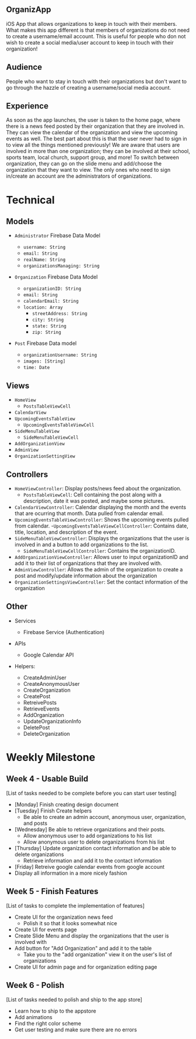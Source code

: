 ## OrganizApp
iOS App that allows organizations to keep in touch with their members. What makes this app different is that members of organizations do not need to create a username/email account. This is useful for people who don not wish to create a social media/user account to keep in touch with their organization!

## Audience
People who want to stay in touch with their organizations but don't want to go through the hazzle of creating a username/social media account.

## Experience
As soon as the app launches, the user is taken to the home page, where there is a news feed posted by their organization that they are involved in. They can view the calendar of the organization and view the upcoming events as well. The best part about this is that the user never had to sign in to view all the things mentioned previously! We are aware that users are involved in more than one organization; they can be involved at their school, sports team, local church, support group, and more! To switch between organization, they can go on the slide menu and add/choose the organization that they want to view. The only ones who need to sign in/create an account are the administrators of organizations.

# Technical
## Models
- `Administrator` Firebase Data Model
  - `username: String`
  - `email: String`
  - `realName: String`
  - `organizationsManaging: String`
  
- `Organization` Firebase Data Model
  - `organizationID: String`
  - `email: String`
  - `calendarEmail: String`
  - `location: Array`
    - `streetAddress: String`
    - `city: String`
    - `state: String`
    - `zip: String`
  
- `Post` Firebase Data model
  - `organizationUsername: String`
  - `images: [String]`
  - `time: Date`


## Views
- `HomeView`
  - `PostsTableViewCell`
- `CalendarView`
- `UpcomingEventsTableView`
  - `UpcomingEventsTableViewCell`
- `SideMenuTableView`
  - `SideMenuTableViewCell`
- `AddOrganizationView`
- `AdminView`
- `OrganizationSettingView`

## Controllers
- `HomeViewController`: Display posts/news feed about the organization.
  - `PostsTableViewCell`: Cell containing the post along with a description, date it was posted, and maybe some pictures.
- `CalendarViewController`: Calendar displaying the month and the events that are ocurring that month. Data pulled from calendar email.
- `UpcomingEventsTableViewController`: Shows the upcoming events pulled from calendar.
  -`UpcomingEventsTableViewCellController`: Contains date, title, location, and description of the event.
- `SideMenuTableViewController`: Displays the organizations that the user is involved in and a button to add organizations to the list.
  - `SideMenuTableViewCellController`: Contains the organizationID.
- `AddOrganizationViewController`: Allows user to input organizationID and add it to their list of organizations that they are involved with.
- `AdminViewController`: Allows the admin of the organization to create a post and modify/update information about the organization
- `OrganizationSettingsViewController`: Set the contact information of the organization

## Other
- Services
  - Firebase Service (Authentication)
  
- APIs
  - Google Calendar API

- Helpers: 
  - CreateAdminUser
  - CreateAnonymousUser
  - CreateOrganization
  - CreatePost 
  - RetreivePosts
  - RetrieveEvents
  - AddOrganization
  - UpdateOrganizationInfo
  - DeletePost
  - DeleteOrganization

# Weekly Milestone
## Week 4 - Usable Build
[List of tasks needed to be complete before you can start user testing]
- [Monday] Finish creating design document
- [Tuesday] Finish Create helpers
  - Be able to create an admin account, anonymous user, organization, and posts
- [Wednesday] Be able to retrieve organizations and their posts.
  - Allow anonymous user to add organizations to his list 
  - Allow anonymous user to delete organizations from his list
- [Thursday] Update organization contact information and be able to delete organizations
  - Retrieve information and add it to the contact information
- [Friday] Retreive google calendar events from google account
- Display all information in a more nicely fashion


## Week 5 - Finish Features
[List of tasks to complete the implementation of features]
- Create UI for the organization news feed
  - Polish it so that it looks somewhat nice
- Create UI for events page
- Create Slide Menu and display the organizations that the user is involved with
- Add button for "Add Organization" and add it to the table
  - Take you to the "add organization" view it on the user's list of organizations
- Create UI for admin page and for organization editing page

## Week 6 - Polish
[List of tasks needed to polish and ship to the app store]
- Learn how to ship to the appstore
- Add animations
- Find the right color scheme
- Get user testing and make sure there are no errors


